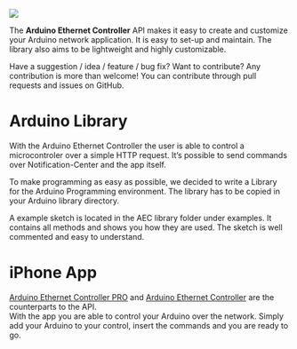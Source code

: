 ![](http://a5.mzstatic.com/us/r30/Purple5/v4/d3/8b/b7/d38bb72f-b63f-8e2b-451e-c9dfbbcd5135/icon175x175.jpeg)

The **Arduino Ethernet Controller** API makes it easy to create and customize your Arduino network application. It is easy to set-up and maintain. The library also aims to be lightweight and highly customizable.

Have a suggestion / idea / feature / bug fix? Want to contribute? Any contribution is more than welcome! You can contribute through pull requests and issues on GitHub.

# Arduino Library
With the Arduino Ethernet Controller the user is able to control a microcontroler over a simple HTTP request. It’s possible to send commands over Notification-Center and the app itself.

To make programming as easy as possible, we decided to write a Library for the Arduino Programming environment.
The library has to be copied in your Arduino library directory.

A example sketch is located in the AEC library folder under examples. It contains all methods and shows you how they are used.
The sketch is well commented and easy to understand.

# iPhone App

[Arduino Ethernet Controller PRO](https://itunes.apple.com/de/app/arduino-ethernet-controller/id989487043) and [Arduino Ethernet Controller](https://itunes.apple.com/de/app/arduino-ethernet-controller/id908382414) are the counterparts to the API.  
With the app you are able to control your Arduino over the network. 
Simply add your Arduino to your control, insert the commands and you are ready to go.
